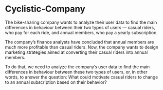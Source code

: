 # Cyclistic-Company

The bike-sharing company wants to analyze their user data to find the main differences in behaviour between their two types of users — casual riders, who pay for each ride, and annual members, who pay a yearly subscription.

The company’s finance analysts have concluded that annual members are much more profitable than casual riders. Now, the company wants to design marketing strategies aimed at converting their casual riders into annual members.

To do that, we need to analyze the company’s user data to find the main differences in behaviour between these two types of users, or, in other words, to answer the question:
What could motivate casual riders to change to an annual subscription based on their behavior?
